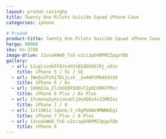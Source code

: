 ```yaml
---
layout: produk-casinghp
title: Twenty One Pilots Suicide Squad iPhone Case
categories: iphone

# Produk
product-title: Twenty One Pilots Suicide Squad iPhone Case
harga: 90000
sku: hn-2748
image-drive: 11vuakWmD_fsE-s2zizpEHOPMZJpgafQb
gallery:
  - url: 12uglzcmkFF8JvehStBIADUdSlRj_nOin
    title: iPhone 5 / 5s / SE
  - url: 1WwEw2PzKI7DijLsX__2w4WhtM94E4U10
    title: iPhone 6 / 6s
  - url: 1U6N3Ja_ZlcbGUEK5UDsT1pQCOOKVTMur
    title: iPhone 6 Plus / 6s Plus
  - url: 1YvmonqSykvjonuUljUo4QOz4xI2MRIez
    title: iPhone 7 / 8
  - url: 1it19A1z-lqonq-3_c9gPbbBe9MWWUEg1
    title: iPhone 7 Plus / 8 Plus
  - url: 11vuakWmD_fsE-s2zizpEHOPMZJpgafQb
    title: iPhone X
---
```

